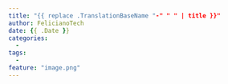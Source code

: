 ```yaml
---
title: "{{ replace .TranslationBaseName "-" " " | title }}"
author: FelicianoTech
date: {{ .Date }}
categories:
  - 
tags:
  - 
feature: "image.png"
---
```


<!--more-->
